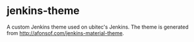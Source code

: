 # jenkins-theme

A custom Jenkins theme used on ubitec's Jenkins. The theme is generated from http://afonsof.com/jenkins-material-theme.
